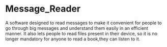 # Message_Reader
A software designed to read messages to make it convenient for people to go through big messages and understand them easily in an efficient manner. 
It also lets people to read files present in their device, so it is no longer mandatory for anyone to read a book,they can listen to it.
